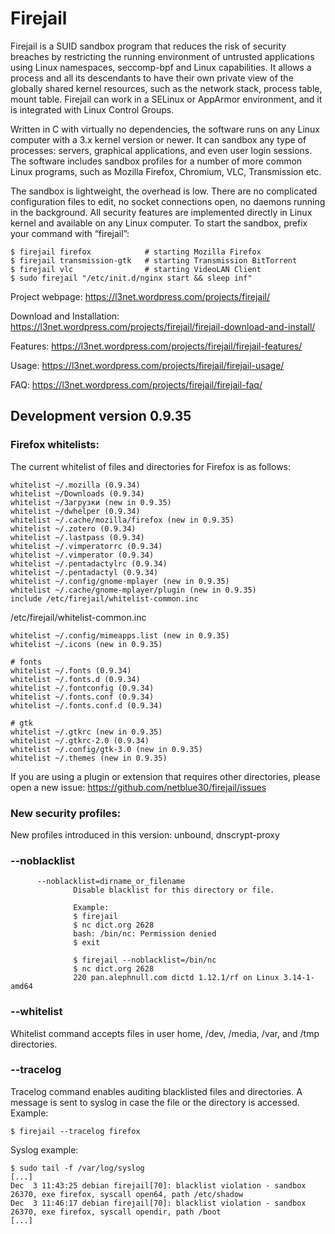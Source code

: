 # Firejail

Firejail is a SUID sandbox program that reduces the risk of security breaches by restricting
the running environment of untrusted applications using Linux namespaces, seccomp-bpf
and Linux capabilities. It allows a process and all its descendants to have their own private
view of the globally shared kernel resources, such as the network stack, process table, mount table.
Firejail can work in a SELinux or AppArmor environment, and it is integrated with Linux Control Groups.

Written in C with virtually no dependencies, the software runs on any Linux computer with a 3.x kernel
version or newer. It can sandbox any type of processes: servers, graphical applications, and even
user login sessions. The software includes sandbox profiles for a number of more common Linux programs,
such as Mozilla Firefox, Chromium, VLC, Transmission etc.

The sandbox is lightweight, the overhead is low. There are no complicated configuration files to edit,
no socket connections open, no daemons running in the background. All security features are
implemented directly in Linux kernel and available on any Linux computer. To start the sandbox,
prefix your command with “firejail”:

`````
$ firejail firefox            # starting Mozilla Firefox
$ firejail transmission-gtk   # starting Transmission BitTorrent 
$ firejail vlc                # starting VideoLAN Client
$ sudo firejail "/etc/init.d/nginx start && sleep inf"
`````
Project webpage: https://l3net.wordpress.com/projects/firejail/

Download and Installation: https://l3net.wordpress.com/projects/firejail/firejail-download-and-install/

Features: https://l3net.wordpress.com/projects/firejail/firejail-features/

Usage: https://l3net.wordpress.com/projects/firejail/firejail-usage/

FAQ: https://l3net.wordpress.com/projects/firejail/firejail-faq/

## Development version 0.9.35

### Firefox whitelists:

The current whitelist of files and directories for Firefox is as follows:
`````
whitelist ~/.mozilla (0.9.34)
whitelist ~/Downloads (0.9.34)
whitelist ~/Загрузки (new in 0.9.35)
whitelist ~/dwhelper (0.9.34)
whitelist ~/.cache/mozilla/firefox (new in 0.9.35)
whitelist ~/.zotero (0.9.34)
whitelist ~/.lastpass (0.9.34)
whitelist ~/.vimperatorrc (0.9.34)
whitelist ~/.vimperator (0.9.34)
whitelist ~/.pentadactylrc (0.9.34)
whitelist ~/.pentadactyl (0.9.34)
whitelist ~/.config/gnome-mplayer (new in 0.9.35)
whitelist ~/.cache/gnome-mplayer/plugin (new in 0.9.35)
include /etc/firejail/whitelist-common.inc
`````
/etc/firejail/whitelist-common.inc
`````
whitelist ~/.config/mimeapps.list (new in 0.9.35)
whitelist ~/.icons (new in 0.9.35)

# fonts
whitelist ~/.fonts (0.9.34)
whitelist ~/.fonts.d (0.9.34)
whitelist ~/.fontconfig (0.9.34)
whitelist ~/.fonts.conf (0.9.34)
whitelist ~/.fonts.conf.d (0.9.34)

# gtk
whitelist ~/.gtkrc (new in 0.9.35)
whitelist ~/.gtkrc-2.0 (0.9.34)
whitelist ~/.config/gtk-3.0 (new in 0.9.35)
whitelist ~/.themes (new in 0.9.35)
`````
If you are using a plugin or extension that requires other directories, please open a new issue: https://github.com/netblue30/firejail/issues

### New security profiles:
New profiles introduced in this version: unbound, dnscrypt-proxy

### --noblacklist
`````
      --noblacklist=dirname_or_filename
              Disable blacklist for this directory or file.

              Example:
              $ firejail
              $ nc dict.org 2628
              bash: /bin/nc: Permission denied
              $ exit

              $ firejail --noblacklist=/bin/nc
              $ nc dict.org 2628
              220 pan.alephnull.com dictd 1.12.1/rf on Linux 3.14-1-amd64
`````

### --whitelist

Whitelist command accepts files in user home, /dev, /media, /var, and /tmp directories.

### --tracelog

Tracelog command enables auditing blacklisted files and directories. A message
is sent to syslog in case the file or the directory is accessed. Example:
`````
$ firejail --tracelog firefox
`````
Syslog example:
`````
$ sudo tail -f /var/log/syslog
[...]
Dec  3 11:43:25 debian firejail[70]: blacklist violation - sandbox 26370, exe firefox, syscall open64, path /etc/shadow
Dec  3 11:46:17 debian firejail[70]: blacklist violation - sandbox 26370, exe firefox, syscall opendir, path /boot
[...]
`````